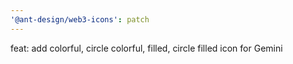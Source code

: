 ```yaml
---
'@ant-design/web3-icons': patch
---
```


feat: add colorful, circle colorful, filled, circle filled icon for Gemini

